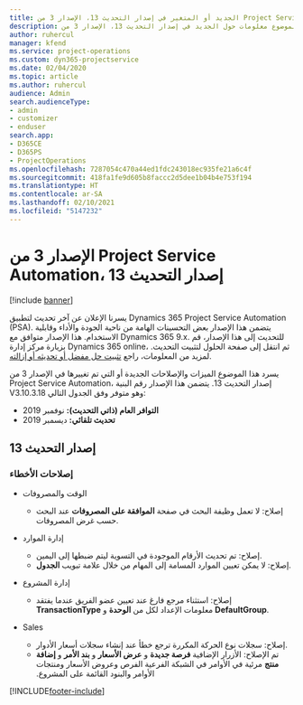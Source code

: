 ```yaml
---
title: الجديد أو المتغير في إصدار التحديث 13، الإصدار 3 من Project Service Automation
description: يقدم هذا الموضوع معلومات حول الجديد في إصدار التحديث 13، الإصدار 3 من Project Service Automation.
author: ruhercul
manager: kfend
ms.service: project-operations
ms.custom: dyn365-projectservice
ms.date: 02/04/2020
ms.topic: article
ms.author: ruhercul
audience: Admin
search.audienceType:
- admin
- customizer
- enduser
search.app:
- D365CE
- D365PS
- ProjectOperations
ms.openlocfilehash: 7287054c470a44ed1fdc243018ec935fe21a6c4f
ms.sourcegitcommit: 418fa1fe9d605b8faccc2d5dee1b04b4e753f194
ms.translationtype: HT
ms.contentlocale: ar-SA
ms.lasthandoff: 02/10/2021
ms.locfileid: "5147232"
---
```

# <a name="project-service-automation-update-release-13-v3"></a>الإصدار 3 من Project Service Automation، إصدار التحديث 13

[!include [banner](../includes/psa-now-project-operations.md)]

يسرنا الإعلان عن آخر تحديث لتطبيق Dynamics 365 Project Service Automation (PSA). يتضمن هذا الإصدار بعض التحسينات الهامة من ناحية الجودة والأداء وقابلية الاستخدام. هذا الإصدار متوافق مع Dynamics 365 9.x. للتحديث إلى هذا الإصدار، قم بزيارة مركز إدارة Dynamics 365 online، ثم انتقل إلى صفحة الحلول لتثبيت التحديث. لمزيد من المعلومات، راجع [تثبيت حل مفضل أو تحديثه أو إزالته](https://docs.microsoft.com/power-platform/admin/install-remove-preferred-solution).

يسرد هذا الموضوع الميزات والإصلاحات الجديدة أو التي تم تغييرها في الإصدار 3 من Project Service Automation، إصدار التحديث 13. يتضمن هذا الإصدار رقم البنية V3.10.3.18 وهو متوفر وفق الجدول التالي:

- **التوافر العام (ذاتي التحديث):** نوفمبر 2019
- **تحديث تلقائي:** ديسمبر 2019


## <a name="update-release-13"></a>إصدار التحديث 13 

### <a name="bug-fixes"></a>إصلاحات الأخطاء

- الوقت والمصروفات

     - إصلاح: لا تعمل وظيفة البحث في صفحة **الموافقة على المصروفات** عند البحث حسب غرض المصروفات.

- إدارة الموارد

     - إصلاح: تم تحديث الأرقام الموجودة في التسوية ليتم ضبطها إلى اليمين.
     - إصلاح: لا يمكن تعيين الموارد المسامة إلى المهام من خلال علامة تبويب **الجدول**.

- إدارة المشروع

     - إصلاح: استثناء مرجع فارغ عند تعيين عضو الفريق عندما يفتقد **TransactionType** معلومات الإعداد لكل من **الوحدة** و **DefaultGroup**.

- ‏‏Sales

     - إصلاح: سجلات نوع الحركة المكررة ترجع خطأ عند إنشاء سجلات أسعار الأدوار.
     - ‏‫تم الإصلاح: الأزرار الإضافية **فرصة جديدة** و **عرض الأسعار** و **بند الأمر** و **إضافة منتج** مرئية في الأوامر في الشبكة الفرعية الفرص وعروض الأسعار ومنتجات الأوامر والبنود القائمة على المشروع.




[!INCLUDE[footer-include](../includes/footer-banner.md)]